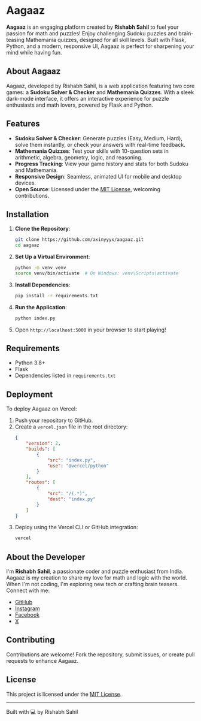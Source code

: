 # Aagaaz

**Aagaaz** is an engaging platform created by **Rishabh Sahil** to fuel your passion for math and puzzles! Enjoy challenging Sudoku puzzles and brain-teasing Mathemania quizzes, designed for all skill levels. Built with Flask, Python, and a modern, responsive UI, Aagaaz is perfect for sharpening your mind while having fun.

## About Aagaaz

Aagaaz, developed by Rishabh Sahil, is a web application featuring two core games: a **Sudoku Solver & Checker** and **Mathemania Quizzes**. With a sleek dark-mode interface, it offers an interactive experience for puzzle enthusiasts and math lovers, powered by Flask and Python.

## Features

- **Sudoku Solver & Checker**: Generate puzzles (Easy, Medium, Hard), solve them instantly, or check your answers with real-time feedback.
- **Mathemania Quizzes**: Test your skills with 10-question sets in arithmetic, algebra, geometry, logic, and reasoning.
- **Progress Tracking**: View your game history and stats for both Sudoku and Mathemania.
- **Responsive Design**: Seamless, animated UI for mobile and desktop devices.
- **Open Source**: Licensed under the [MIT License](LICENSE), welcoming contributions.

## Installation

1. **Clone the Repository**:
   ```bash
   git clone https://github.com/axinyyyx/aagaaz.git
   cd aagaaz
   ```

2. **Set Up a Virtual Environment**:
   ```bash
   python -m venv venv
   source venv/bin/activate  # On Windows: venv\Scripts\activate
   ```

3. **Install Dependencies**:
   ```bash
   pip install -r requirements.txt
   ```

4. **Run the Application**:
   ```bash
   python index.py
   ```

5. Open `http://localhost:5000` in your browser to start playing!

## Requirements

- Python 3.8+
- Flask
- Dependencies listed in `requirements.txt`

## Deployment

To deploy Aagaaz on Vercel:
1. Push your repository to GitHub.
2. Create a `vercel.json` file in the root directory:
   ```json
   {
       "version": 2,
       "builds": [
           {
               "src": "index.py",
               "use": "@vercel/python"
           }
       ],
       "routes": [
           {
               "src": "/(.*)",
               "dest": "index.py"
           }
       ]
   }
   ```
3. Deploy using the Vercel CLI or GitHub integration:
   ```bash
   vercel
   ```

## About the Developer

I'm **Rishabh Sahil**, a passionate coder and puzzle enthusiast from India. Aagaaz is my creation to share my love for math and logic with the world. When I'm not coding, I'm exploring new tech or crafting brain teasers. Connect with me:

- [GitHub](https://github.com/axinyyyx)
- [Instagram](https://www.instagram.com/rishabhsahill)
- [Facebook](https://www.facebook.com/rishabhsahill)
- [X](https://x.com/rishabhsahill)

## Contributing

Contributions are welcome! Fork the repository, submit issues, or create pull requests to enhance Aagaaz.

## License

This project is licensed under the [MIT License](LICENSE).

---

Built with 💻 by Rishabh Sahil